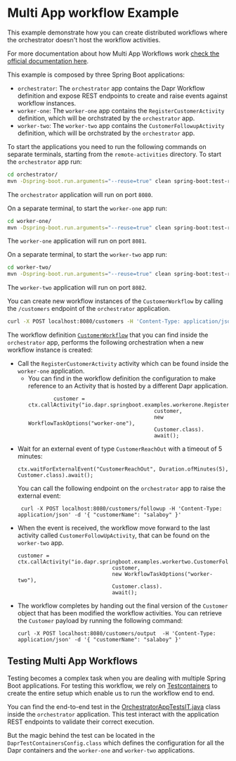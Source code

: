 # Multi App workflow Example

This example demonstrate how you can create distributed workflows where the orchestrator doesn't host the workflow activities.

For more documentation about how Multi App Workflows work [check the official documentation here](https://v1-16.docs.dapr.io/developing-applications/building-blocks/workflow/workflow-multi-app/).

This example is composed by three Spring Boot applications: 
- `orchestrator`: The `orchestrator` app contains the Dapr Workflow definition and expose REST endpoints to create and raise events against workflow instances.
- `worker-one`: The `worker-one` app contains the `RegisterCustomerActivity` definition, which will be orchstrated by the `orchestrator` app.
- `worker-two`: The `worker-two` app contains the `CustomerFollowupActivity` definition, which will be orchstrated by the `orchestrator` app.

To start the applications you need to run the following commands on separate terminals, starting from the `remote-activities` directory. 
To start the `orchestrator` app run: 
```bash
cd orchestrator/
mvn -Dspring-boot.run.arguments="--reuse=true" clean spring-boot:test-run
```

The `orchestrator` application will run on port `8080`.

On a separate terminal, to start the `worker-one` app run:
```bash
cd worker-one/
mvn -Dspring-boot.run.arguments="--reuse=true" clean spring-boot:test-run
```

The `worker-one` application will run on port `8081`.

On a separate terminal, to start the `worker-two` app run:
```bash
cd worker-two/
mvn -Dspring-boot.run.arguments="--reuse=true" clean spring-boot:test-run
```

The `worker-two` application will run on port `8082`.

You can create new workflow instances of the `CustomerWorkflow` by calling the `/customers` endpoint of the `orchestrator` application.

```bash
curl -X POST localhost:8080/customers -H 'Content-Type: application/json' -d '{ "customerName": "salaboy" }'
```

The workflow definition [`CustomerWorkflow`](orchstrator/src/main/java/io/dapr/springboot/examples/orchestrator/CustomerWorkflow.java) that you can find inside the `orchestrator` app, 
performs the following orchestration when a new workflow instance is created:

- Call the `RegisterCustomerActivity` activity which can be found inside the `worker-one` application.  
  - You can find in the workflow definition the configuration to make reference to an Activity that is hosted by a different Dapr application.
    ```
            customer = ctx.callActivity("io.dapr.springboot.examples.workerone.RegisterCustomerActivity", 
                                            customer,
                                            new WorkflowTaskOptions("worker-one"), 
                                            Customer.class).
                                            await();
    ```
- Wait for an external event of type `CustomerReachOut` with a timeout of 5 minutes:  
  ```
  ctx.waitForExternalEvent("CustomerReachOut", Duration.ofMinutes(5), Customer.class).await();
  ```
  You can call the following endpoint on the `orchestrator` app to raise the external event: 
  ```
   curl -X POST localhost:8080/customers/followup -H 'Content-Type: application/json' -d '{ "customerName": "salaboy" }'
  ```
- When the event is received, the workflow move forward to the last activity called `CustomerFollowUpActivity`, that can be found on the `worker-two` app.
  ```
  customer = ctx.callActivity("io.dapr.springboot.examples.workertwo.CustomerFollowupActivity",
                                customer, 
                                new WorkflowTaskOptions("worker-two"), 
                                Customer.class).
                                await();
  ```
- The workflow completes by handing out the final version of the `Customer` object that has been modified the workflow activities. You can retrieve the `Customer` payload
  by running the following command: 
  ```
  curl -X POST localhost:8080/customers/output  -H 'Content-Type: application/json' -d '{ "customerName": "salaboy" }'
  ```

## Testing Multi App Workflows

Testing becomes a complex task when you are dealing with multiple Spring Boot applications. For testing this workflow, 
we rely on [Testcontainers](https://testcontainers.com) to create the entire setup which enable us to run the workflow end to end.

You can find the end-to-end test in the [OrchestratorAppTestsIT.java]() class inside the `orchestrator` application. 
This test interact with the application REST endpoints to validate their correct execution. 

But the magic behind the test can be located in the `DaprTestContainersConfig.class` which defines the configuration for 
all the Dapr containers and the `worker-one` and `worker-two` applications.




  